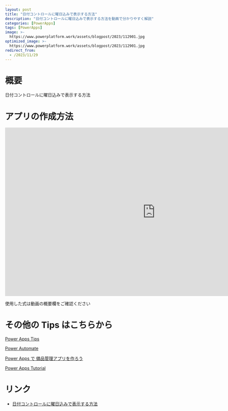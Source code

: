 ```yaml
---
layout: post
title: "日付コントロールに曜日込みで表示する方法"
description: "日付コントロールに曜日込みで表示する方法を動画で分かりやすく解説"
categories: [PowerApps]
tags: [PowerApps]
image: >-
  https://www.powerplatform.work/assets/blogpost/2023/112901.jpg
optimized_image: >-
  https://www.powerplatform.work/assets/blogpost/2023/112901.jpg
redirect_from:
  - /2023/11/29
---
```



#  概要

日付コントロールに曜日込みで表示する方法


# アプリの作成方法

<iframe width="983" height="553" src="https://www.youtube.com/embed/TTuQPDelVcM" title="YouTube video player" frameborder="0" allow="accelerometer; autoplay; clipboard-write; encrypted-media; gyroscope; picture-in-picture" allowfullscreen></iframe>


使用した式は動画の概要欄をご確認ください


# その他の Tips はこちらから

[Power Apps Tips](https://www.youtube.com/watch?v=VrAQf3JQ7yM&list=PLVhFi1fb3DqakSLVMn22DDcySXh9jtzi- )


[Power Automate](https://www.youtube.com/watch?v=-YnJYT0ASEM&list=PLVhFi1fb3Dqbzic6GieqnLFgD3aTj-eHA)


[Power Apps で 備品管理アプリを作ろう](https://www.youtube.com/playlist?list=PLVhFi1fb3DqZM3HKb8Hea6XEL96990Fyn)


[Power Apps Tutorial](https://www.youtube.com/playlist?list=PLVhFi1fb3DqalxpL974VvAJvV4iWoSbe_)


# リンク


- [日付コントロールに曜日込みで表示する方法](https://www.youtube.com/watch?v=TTuQPDelVcM)

